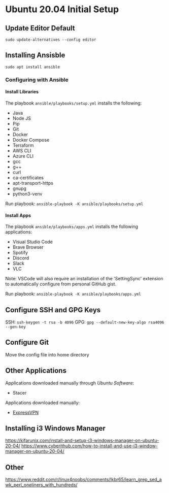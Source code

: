 # Ubuntu 20.04 Initial Setup

## Update Editor Default
`sudo update-alternatives --config editor`

## Installing Ansisble
`sudo apt install ansible`

### Configuring with Ansible
#### Install Libraries
The playbook `ansible/playbooks/setup.yml` installs the following:
  - Java
  - Node JS
  - Pip
  - Git
  - Docker
  - Docker Compose
  - Terraform
  - AWS CLI
  - Azure CLI
  - gcc
  - g++
  - curl
  - ca-certificates
  - apt-transport-https 
  - gnupg
  - python3-venv

Run playbook: `ansible-playbook -K ansible/playbooks/setup.yml`

#### Install Apps
The playbook `ansible/playbooks/apps.yml` installs the following applications:
  - Visual Studio Code
  - Brave Browser
  - Spotify
  - Discord
  - Slack
  - VLC
  
Note: VSCode will also require an installation of the 'SettingSync' extension to automatically configure from personal GitHub gist.<br>
  
Run playbook: `ansible-playbook -K ansible/playbooks/apps.yml`

## Configure SSH and GPG Keys
SSH: `ssh-keygen -t rsa -b 4096`
GPG: `gpg --default-new-key-algo rsa4096 --gen-key`

## Configure Git
Move the config file into home directory

## Other Applications
Applications downloaded manually through _Ubuntu Software_:
  - Stacer

Applications downloaded manually:
  - [ExpressVPN](https://www.expressvpn.com/support/vpn-setup/app-for-linux/)


## Installing i3 Windows Manager
https://kifarunix.com/install-and-setup-i3-windows-manager-on-ubuntu-20-04/
https://www.cyberithub.com/how-to-install-and-use-i3-window-manager-on-ubuntu-20-04/


## Other
https://www.reddit.com/r/linux4noobs/comments/lkbr65/learn_grep_sed_awk_perl_oneliners_with_hundreds/

